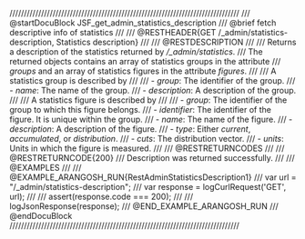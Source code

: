 ////////////////////////////////////////////////////////////////////////////////
/// @startDocuBlock JSF_get_admin_statistics_description
/// @brief fetch descriptive info of statistics
///
/// @RESTHEADER{GET /_admin/statistics-description, Statistics description}
///
/// @RESTDESCRIPTION
///
/// Returns a description of the statistics returned by */_admin/statistics*.
/// The returned objects contains an array of statistics groups in the attribute
/// *groups* and an array of statistics figures in the attribute *figures*.
///
/// A statistics group is described by
///
/// - *group*: The identifier of the group.
/// - *name*: The name of the group.
/// - *description*: A description of the group.
///
/// A statistics figure is described by
///
/// - *group*: The identifier of the group to which this figure belongs.
/// - *identifier*: The identifier of the figure. It is unique within the group.
/// - *name*: The name of the figure.
/// - *description*: A description of the figure.
/// - *type*: Either *current*, *accumulated*, or *distribution*.
/// - *cuts*: The distribution vector.
/// - *units*: Units in which the figure is measured.
///
/// @RESTRETURNCODES
///
/// @RESTRETURNCODE{200}
/// Description was returned successfully.
///
/// @EXAMPLES
///
/// @EXAMPLE_ARANGOSH_RUN{RestAdminStatisticsDescription1}
///     var url = "/_admin/statistics-description";
///     var response = logCurlRequest('GET', url);
///
///     assert(response.code === 200);
///
///     logJsonResponse(response);
/// @END_EXAMPLE_ARANGOSH_RUN
/// @endDocuBlock
////////////////////////////////////////////////////////////////////////////////